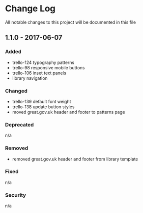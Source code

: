 # Change Log
<!-- http://keepachangelog.com/en/0.3.0/ -->
All notable changes to this project will be documented in this file

<!-- ## [Unreleased]
### Added
n/a

### Changed
n/a

### Deprecated
n/a

### Removed
n/a

### Fixed
n/a

### Security
n/a -->
## 1.1.0 - 2017-06-07
### Added
* trello-124 typography patterns
* trello-98 responsive mobile buttons
* trello-106 inset text panels
* library navigation
### Changed
* trello-139 default font weight
* trello-138 update button styles
* moved great.gov.uk header and footer to patterns page
### Deprecated
n/a

### Removed
* removed great.gov.uk header and footer from library template
### Fixed
n/a

### Security
n/a
